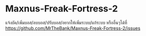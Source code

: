 # Maxnus-Freak-Fortress-2
แจ้งบัค/เพิ่มบอส/ลบบอส/ปรับบอส/อยากให้เพิ่มระบบ/แก้ระบบ หรืออื่นๆได้ที่ https://github.com/MrTheBank/Maxnus-Freak-Fortress-2/issues
